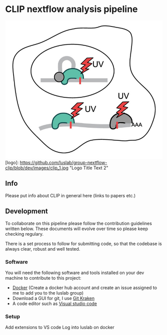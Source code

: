 # CLIP nextflow analysis pipeline

![logo](https://github.com/luslab/group-nextflow-clip/blob/dev/images/clip_1.jpg)
[logo]: https://github.com/luslab/group-nextflow-clip/blob/dev/images/clip_1.jpg "Logo Title Text 2"

## Info

Please put info about CLIP in general here (links to papers etc.)

## Development

To collaborate on this pipeline please follow the contribution guidelines written below. These documents will evolve over time so please keep checking regulary.

There is a set process to follow for submitting code, so that the codebase is always clear, robust and well tested.

### Software

You will need the following software and tools installed on your dev machine to contribute to this project:

- [Docker](https://hub.docker.com/editions/community/docker-ce-desktop-mac) (Create a docker hub account and create an issue assigned to me to add you to the luslab group)
- Download a GUI for git, I use [Git Kraken](https://www.gitkraken.com/)
- A code editor such as [Visual studio code](https://code.visualstudio.com/)

### Setup

Add extensions to VS code
Log into luslab on docker
